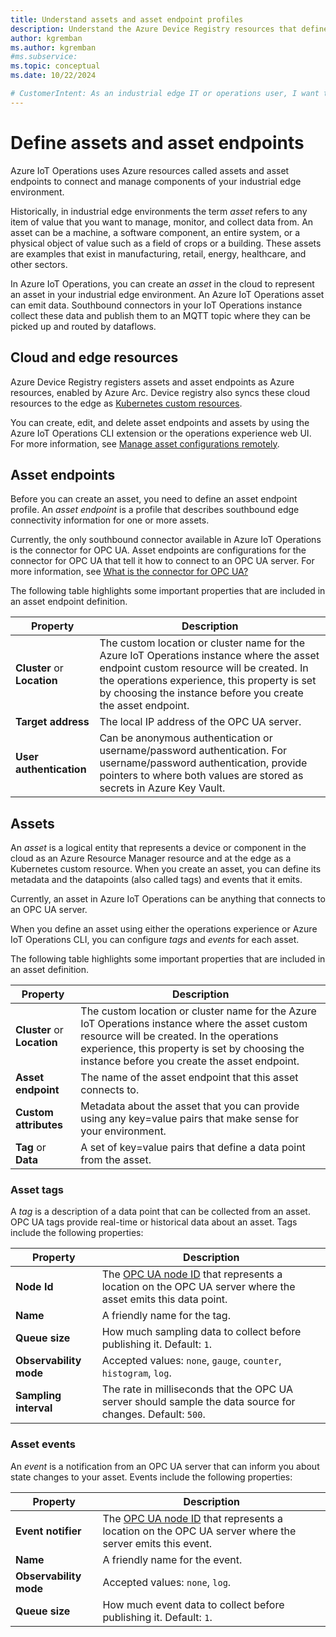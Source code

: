 ```yaml
---
title: Understand assets and asset endpoint profiles
description: Understand the Azure Device Registry resources that define assets and asset endpoint profiles.
author: kgremban
ms.author: kgremban
#ms.subservice:
ms.topic: conceptual
ms.date: 10/22/2024

# CustomerIntent: As an industrial edge IT or operations user, I want to understand the types of Azure resources that are created by Azure Device Registry to manage assets.
---
```


# Define assets and asset endpoints

Azure IoT Operations uses Azure resources called assets and asset endpoints to connect and manage components of your industrial edge environment.

Historically, in industrial edge environments the term *asset* refers to any item of value that you want to manage, monitor, and collect data from. An asset can be a machine, a software component, an entire system, or a physical object of value such as a field of crops or a building. These assets are examples that exist in manufacturing, retail, energy, healthcare, and other sectors.

In Azure IoT Operations, you can create an *asset* in the cloud to represent an asset in your industrial edge environment. An Azure IoT Operations asset can emit data. Southbound connectors in your IoT Operations instance collect these data and publish them to an MQTT topic where they can be picked up and routed by dataflows.

## Cloud and edge resources

Azure Device Registry registers assets and asset endpoints as Azure resources, enabled by Azure Arc. Device registry also syncs these cloud resources to the edge as [Kubernetes custom resources](https://kubernetes.io/docs/concepts/extend-kubernetes/api-extension/custom-resources/).

You can create, edit, and delete asset endpoints and assets by using the Azure IoT Operations CLI extension or the operations experience web UI. For more information, see [Manage asset configurations remotely](./howto-manage-assets-remotely.md).

## Asset endpoints

Before you can create an asset, you need to define an asset endpoint profile. An *asset endpoint* is a profile that describes southbound edge connectivity information for one or more assets.

Currently, the only southbound connector available in Azure IoT Operations is the connector for OPC UA. Asset endpoints are configurations for the connector for OPC UA that tell it how to connect to an OPC UA server. For more information, see [What is the connector for OPC UA?](./overview-opcua-broker.md)

The following table highlights some important properties that are included in an asset endpoint definition.

| Property | Description |
| -------- | ----------- |
| **Cluster** or **Location** | The custom location or cluster name for the Azure IoT Operations instance where the asset endpoint custom resource will be created. In the operations experience, this property is set by choosing the instance before you create the asset endpoint. |
| **Target address** | The local IP address of the OPC UA server. |
| **User authentication** | Can be anonymous authentication or username/password authentication. For username/password authentication, provide pointers to where both values are stored as secrets in Azure Key Vault. |

## Assets

An *asset* is a logical entity that represents a device or component in the cloud as an Azure Resource Manager resource and at the edge as a Kubernetes custom resource. When you create an asset, you can define its metadata and the datapoints (also called tags) and events that it emits.

Currently, an asset in Azure IoT Operations can be anything that connects to an OPC UA server.

When you define an asset using either the operations experience or Azure IoT Operations CLI, you can configure *tags* and *events* for each asset.

The following table highlights some important properties that are included in an asset definition.

| Property | Description |
| -------- | ----------- |
| **Cluster** or **Location** | The custom location or cluster name for the Azure IoT Operations instance where the asset custom resource will be created. In the operations experience, this property is set by choosing the instance before you create the asset endpoint. |
| **Asset endpoint** | The name of the asset endpoint that this asset connects to. |
| **Custom attributes** | Metadata about the asset that you can provide using any key=value pairs that make sense for your environment. |
| **Tag** or **Data** | A set of key=value pairs that define a data point from the asset. |

### Asset tags

A *tag* is a description of a data point that can be collected from an asset. OPC UA tags provide real-time or historical data about an asset. Tags include the following properties:

| Property | Description |
| -------- | ----------- |
| **Node Id** | The [OPC UA node ID](https://opclabs.doc-that.com/files/onlinedocs/QuickOpc/Latest/User%27s%20Guide%20and%20Reference-QuickOPC/OPC%20UA%20Node%20IDs.html) that represents a location on the OPC UA server where the asset emits this data point. |
| **Name** | A friendly name for the tag. |
| **Queue size** | How much sampling data to collect before publishing it. Default: `1`. |
| **Observability mode** | Accepted values: `none`, `gauge`, `counter`, `histogram`, `log`. |
| **Sampling interval** | The rate in milliseconds that the OPC UA server should sample the data source for changes. Default: `500`. |

### Asset events

An *event* is a notification from an OPC UA server that can inform you about state changes to your asset. Events include the following properties:

| Property | Description |
| -------- | ----------- |
| **Event notifier** | The [OPC UA node ID](https://opclabs.doc-that.com/files/onlinedocs/QuickOpc/Latest/User%27s%20Guide%20and%20Reference-QuickOPC/OPC%20UA%20Node%20IDs.html) that represents a location on the OPC UA server where the server emits this event. |
| **Name** | A friendly name for the event. |
| **Observability mode** | Accepted values: `none`, `log`. |
| **Queue size** | How much event data to collect before publishing it. Default: `1`. |
